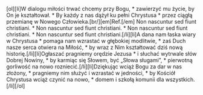 [ol][li]W dialogu miłości trwać chcemy przy Bogu, * zawierzyć mu życie, by On je kształtował. * By każdy z nas dążył ku pełni Chrystusa * przez ciągłą przemianę w Nowego Człowieka.[br/][em]Ref.[/em] Non nascuntur sed fiunt christiani. * Non nascuntur sed fiunt christiani. * Non nascuntur sed fiunt christiani. * Non nascuntur sed fiunt christiani.[/li][li]A dana nam łaska wiary w Chrystusa * pomaga nam wzrastać w głębokiej modlitwie, * zaś Duch nasze serca otwiera na Miłość, * by wraz z Nim kształtować dziś nową historię.[/li][li]Ogłaszać pragniemy orędzie Jezusa * i słuchać wytrwale słów Dobrej Nowiny, * by karmiąc się Słowem, być „Słowa sługami”, * pierwotną gorliwość na nowo rozniecić.[/li][li]Dziękując wciąż Bogu za dar w nas złożony, * pragniemy nim służyć i wzrastać w jedności, * by Kościół Chrystusa wciąż czynić na nowo, * domem i szkołą komunii dla wszystkich.[/li][/ol]